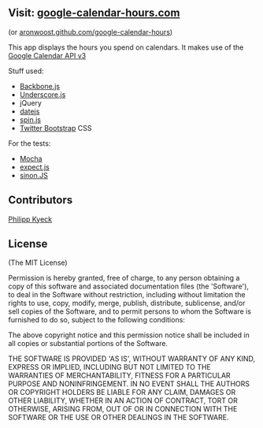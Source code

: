 ## Visit: [google-calendar-hours.com](http://google-calendar-hours.com/)
(or [aronwoost.github.com/google-calendar-hours](http://aronwoost.github.com/google-calendar-hours/))

This app displays the hours you spend on calendars. It makes use of the [Google Calendar API v3](https://developers.google.com/google-apps/calendar/)

Stuff used:
* [Backbone.js](http://backbonejs.org/)
* [Underscore.js](http://documentcloud.github.com/underscore/#)
* jQuery
* [datejs](http://www.datejs.com/)
* [spin.js](http://fgnass.github.com/spin.js/)
* [Twitter Bootstrap](http://twitter.github.com/bootstrap/) CSS

For the tests:
* [Mocha](http://visionmedia.github.com/mocha/)
* [expect.js](https://github.com/LearnBoost/expect.js)
* [sinon.JS](http://sinonjs.org/)

## Contributors
[Philipp Kyeck](https://github.com/pkyeck)

## License 

(The MIT License)

Permission is hereby granted, free of charge, to any person obtaining
a copy of this software and associated documentation files (the
'Software'), to deal in the Software without restriction, including
without limitation the rights to use, copy, modify, merge, publish,
distribute, sublicense, and/or sell copies of the Software, and to
permit persons to whom the Software is furnished to do so, subject to
the following conditions:

The above copyright notice and this permission notice shall be
included in all copies or substantial portions of the Software.

THE SOFTWARE IS PROVIDED 'AS IS', WITHOUT WARRANTY OF ANY KIND,
EXPRESS OR IMPLIED, INCLUDING BUT NOT LIMITED TO THE WARRANTIES OF
MERCHANTABILITY, FITNESS FOR A PARTICULAR PURPOSE AND NONINFRINGEMENT.
IN NO EVENT SHALL THE AUTHORS OR COPYRIGHT HOLDERS BE LIABLE FOR ANY
CLAIM, DAMAGES OR OTHER LIABILITY, WHETHER IN AN ACTION OF CONTRACT,
TORT OR OTHERWISE, ARISING FROM, OUT OF OR IN CONNECTION WITH THE
SOFTWARE OR THE USE OR OTHER DEALINGS IN THE SOFTWARE.
